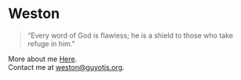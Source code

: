 # Weston 

> “Every word of God is flawless; he is a shield to those who take refuge in him."

More about me [Here](https://classicmc-studios.github.io/Westonism/snowstorm/).<br/>
Contact me at <u>weston@guyotjs.org</u>.
